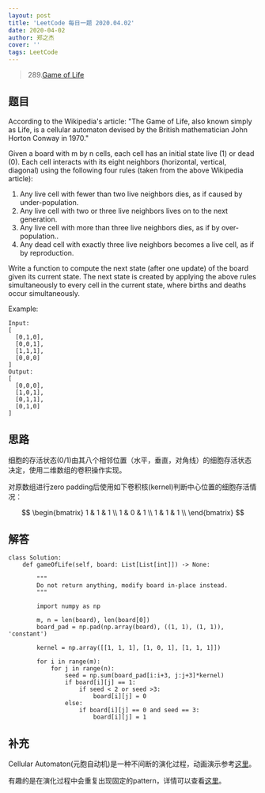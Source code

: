 ```yaml
---
layout: post
title: 'LeetCode 每日一题 2020.04.02'
date: 2020-04-02
author: 郑之杰
cover: ''
tags: LeetCode
---
```


> 289.[Game of Life](https://leetcode-cn.com/problems/game-of-life)

## 题目
According to the Wikipedia's article: "The Game of Life, also known simply as Life, is a cellular automaton devised by the British mathematician John Horton Conway in 1970."

Given a board with m by n cells, each cell has an initial state live (1) or dead (0). Each cell interacts with its eight neighbors (horizontal, vertical, diagonal) using the following four rules (taken from the above Wikipedia article):

1. Any live cell with fewer than two live neighbors dies, as if caused by under-population.
2. Any live cell with two or three live neighbors lives on to the next generation.
3. Any live cell with more than three live neighbors dies, as if by over-population..
4. Any dead cell with exactly three live neighbors becomes a live cell, as if by reproduction.

Write a function to compute the next state (after one update) of the board given its current state. The next state is created by applying the above rules simultaneously to every cell in the current state, where births and deaths occur simultaneously.

Example:
```
Input: 
[
  [0,1,0],
  [0,0,1],
  [1,1,1],
  [0,0,0]
]
Output: 
[
  [0,0,0],
  [1,0,1],
  [0,1,1],
  [0,1,0]
]
```

## 思路
细胞的存活状态(0/1)由其八个相邻位置（水平，垂直，对角线）的细胞存活状态决定，使用二维数组的卷积操作实现。

对原数组进行zero padding后使用如下卷积核(kernel)判断中心位置的细胞存活情况：

$$ \begin{bmatrix} 1 & 1 & 1 \\ 1 & 0 & 1 \\ 1 & 1 & 1 \\ \end{bmatrix} $$

## 解答
```
class Solution:
    def gameOfLife(self, board: List[List[int]]) -> None:
	
        """
        Do not return anything, modify board in-place instead.
        """
		
        import numpy as np

        m, n = len(board), len(board[0])
        board_pad = np.pad(np.array(board), ((1, 1), (1, 1)), 'constant')

        kernel = np.array([[1, 1, 1], [1, 0, 1], [1, 1, 1]])

        for i in range(m):
            for j in range(n):
                seed = np.sum(board_pad[i:i+3, j:j+3]*kernel)
                if board[i][j] == 1:
                    if seed < 2 or seed >3:
                        board[i][j] = 0
                else:
                    if board[i][j] == 0 and seed == 3:
                        board[i][j] = 1
```

## 补充
Cellular Automaton(元胞自动机)是一种不间断的演化过程，动画演示参考[这里](http://home.ustc.edu.cn/~zzzz/lifegame/lifegame.html)。

有趣的是在演化过程中会重复出现固定的pattern，详情可以查看[这里](https://www.conwaylife.com/wiki/Main_Page)。
